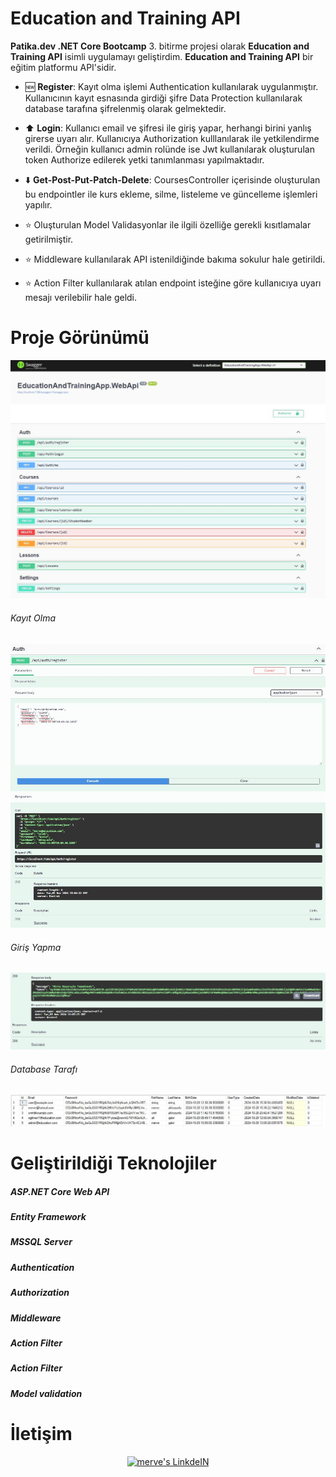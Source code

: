 
<h1>Education and Training API</h1>

**Patika.dev .NET Core Bootcamp** 3. bitirme projesi olarak **Education and Training API** isimli uygulamayı geliştirdim.  **Education and Training API** bir eğitim platformu API'sidir. 


* 🆕  **Register**: Kayıt olma işlemi Authentication kullanılarak uygulanmıştır. Kullanıcının kayıt esnasında girdiği şifre Data Protection kullanılarak database tarafına şifrelenmiş olarak gelmektedir. 
* ⬆️  **Login**: Kullanıcı email ve şifresi ile giriş yapar, herhangi birini yanlış girerse uyarı alır.
         Kullanıcıya Authorization kulllanılarak ile yetkilendirme verildi. Örneğin kullanıcı admin rolünde ise Jwt kullanılarak oluşturulan token Authorize edilerek yetki tanımlanması yapılmaktadır.
* ⬇️ **Get-Post-Put-Patch-Delete**: CoursesController içerisinde oluşturulan bu endpointler ile kurs ekleme, silme, listeleme ve güncelleme işlemleri yapılır.

* :star: Oluşturulan Model Validasyonlar ile ilgili özelliğe gerekli kısıtlamalar getirilmiştir.
* :star: Middleware kullanılarak API istenildiğinde bakıma sokulur hale getirildi.
* :star: Action Filter kullanılarak atılan endpoint isteğine göre kullanıcıya uyarı mesajı verilebilir hale geldi. 


 <h1 id="built-with">Proje Görünümü</h1>
 
<img src="https://github.com/merve611/EducationAndTrainingApp/blob/master/EducationAndTrainingApp.WebApi/wwwroot/images/api.JPG"/>
<h6>Kayıt Olma</h6>
<img src="https://github.com/merve611/EducationAndTrainingApp/blob/master/EducationAndTrainingApp.WebApi/wwwroot/images/register.JPG"/>

<h6>Giriş Yapma</h6>
<img src="https://github.com/merve611/EducationAndTrainingApp/blob/master/EducationAndTrainingApp.WebApi/wwwroot/images/admin_logini.JPG"/>
<h6>Database Tarafı</h6>
<img src="https://github.com/merve611/EducationAndTrainingApp/blob/master/EducationAndTrainingApp.WebApi/wwwroot/images/data_protection_sifreleme.JPG"/>











 <h1 id="built-with">Geliştirildiği Teknolojiler</h1>

<h5>ASP.NET Core Web API</h5>
<h5>Entity Framework</h5>
<h5>MSSQL Server</h5>
<h5>Authentication</h5>
<h5>Authorization</h5>
<h5>Middleware</h5>
<h5>Action Filter</h5>
<h5>Action Filter</h5>
<h5>Model validation </h5>





<h1 > İletişim</h1>

<p align="center">
</a>
<a href="https://www.linkedin.com/in/merve-akkoyunlu-2bb1881a8/">
  <img alt="merve's LinkdeIN" width="35px" src="https://image.flaticon.com/icons/png/512/174/174857.png" />
</a>

</p>













